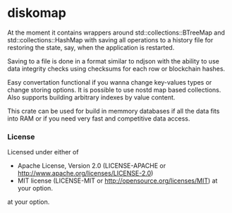 # diskomap
At the moment it contains wrappers around std::collections::BTreeMap and std::collections::HashMap with saving all operations to a history file for restoring the state, say, when the application is restarted. 

Saving to a file is done in a format similar to ndjson with the ability to use data integrity checks using checksums for each row or blockchain hashes.

Easy convertation functional if you wanna change key-values types or change storing options.
It is possible to use nostd map based collections.
Also supports building arbitrary indexes by value content.

This crate can be used for build in memmory databases if all the data fits into RAM or if you need very fast and competitive data access.

### License

Licensed under either of
* Apache License, Version 2.0 (LICENSE-APACHE or http://www.apache.org/licenses/LICENSE-2.0)
* MIT license (LICENSE-MIT or http://opensource.org/licenses/MIT) at your option.

at your option.
